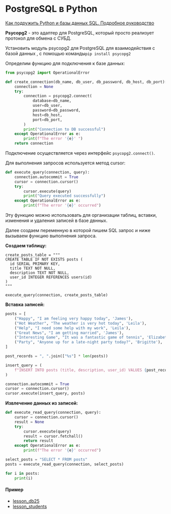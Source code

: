 # PostgreSQL в Python
[Как подружить Python и базы данных SQL. Подробное руководство](https://proglib.io/p/kak-podruzhit-python-i-bazy-dannyh-sql-podrobnoe-rukovodstvo-2020-02-27)



**Psycopg2** - это адаптер для PostgreSQL, который просто реализует протокол для обмена с СУБД. 

Установить модуль psycopg2 для PostgreSQL для взаимодействия с базой данных , с помощью команды`pip install psycopg2`

Определим функцию для подключения к базе данных:

```python
from psycopg2 import OperationalError

def create_connection(db_name, db_user, db_password, db_host, db_port):
    connection = None
    try:
        connection = psycopg2.connect(
            database=db_name,
            user=db_user,
            password=db_password,
            host=db_host,
            port=db_port,
        )
        print("Connection to DB successful")
    except OperationalError as e:
        print(f"The error '{e}' ")
    return connection
```

Подключение осуществляется через интерфейс `psycopg2.connect()`.



Для выполнения запросов используется метод  cursor:

```python
def execute_query(connection, query):
    connection.autocommit = True
    cursor = connection.cursor()
    try:
        cursor.execute(query)
        print("Query executed successfully")
    except OperationalError as e:
        print(f"The error '{e}' occurred")
```

Эту функцию можно использовать для организации таблиц, вставки, изменения и удаления записей в базе двнных. 

Далее создаем переменную в которой пишем SQL запрос и ниже вызываем функцию выполнения запроса.

**Создаем таблицу:**

```
create_posts_table = """
CREATE TABLE IF NOT EXISTS posts (
  id SERIAL PRIMARY KEY, 
  title TEXT NOT NULL, 
  description TEXT NOT NULL, 
  user_id INTEGER REFERENCES users(id)
)
"""

execute_query(connection, create_posts_table)
```

**Вставка записей:**

```python
posts = [
    ("Happy", "I am feeling very happy today", 'James'),
    ("Hot Weather", "The weather is very hot today", 'Leila'),
    ("Help", "I need some help with my work", 'Leila'),
    ("Great News", "I am getting married", 'James'),
    ("Interesting Game", "It was a fantastic game of tennis", 'Elizabeth'),
    ("Party", "Anyone up for a late-night party today?", 'Brigitte'),
]

post_records = ", ".join(["%s"] * len(posts))

insert_query = (
    f"INSERT INTO posts (title, description, user_id) VALUES {post_records}"
)

connection.autocommit = True
cursor = connection.cursor()
cursor.execute(insert_query, posts)
```

**Извлечение данных из записей:**

```python
def execute_read_query(connection, query):
    cursor = connection.cursor()
    result = None
    try:
        cursor.execute(query)
        result = cursor.fetchall()
        return result
    except OperationalError as e:
        print(f"The error '{e}' occurred")

select_posts = "SELECT * FROM posts"
posts = execute_read_query(connection, select_posts)

for i in posts:
    print(i)
```

#### Пример

- [lesson_db25](https://github.com/AG-Sokolova/pythonCourse/blob/lecture/lesson_5/lesson_db25.py)
- [lesson_students](https://github.com/AG-Sokolova/pythonCourse/blob/lecture/lesson_5/lesson_students.py)
